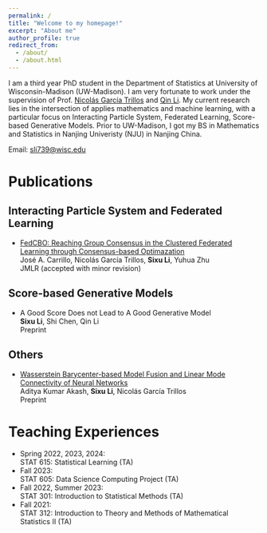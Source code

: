 ```yaml
---
permalink: /
title: "Welcome to my homepage!"
excerpt: "About me"
author_profile: true
redirect_from: 
  - /about/
  - /about.html
---
```



I am a third year PhD student in the Department of Statistics at University of Wisconsin-Madison (UW-Madison). I am very fortunate to work under the supervision of Prof. [Nicolás García Trillos](https://www.nicolasgarciat.com/) and [Qin Li](https://sites.google.com/view/qinlimadison/home?authuser=0). My current research lies in the intersection of applies mathematics and machine learning, with a particular focus on Interacting Particle System, Federated Learning, Score-based Generative Models. Prior to UW-Madison, I got my BS in Mathematics and Statistics in Nanjing Univeristy (NJU) in Nanjing China.

Email: sli739@wisc.edu


Publications
======

Interacting Particle System and Federated Learning
------
- [FedCBO: Reaching Group Consensus in the Clustered Federated Learning through Consensus-based Optimazation](https://arxiv.org/abs/2305.02894)\
  José A. Carrillo, Nicolás García Trillos, **Sixu Li**, Yuhua Zhu\
  JMLR (accepted with minor revision)

Score-based Generative Models
------
- A Good Score Does not Lead to A Good Generative Model\
  **Sixu Li**, Shi Chen, Qin Li\
  Preprint

Others
------
- [Wasserstein Barycenter-based Model Fusion and Linear Mode Connectivity of Neural Networks](https://arxiv.org/abs/2210.06671)\
  Aditya Kumar Akash, **Sixu Li**, Nicolás García Trillos\
  Preprint

Teaching Experiences
======

- Spring 2022, 2023, 2024:\
  STAT 615: Statistical Learning (TA)
- Fall 2023:\
  STAT 605: Data Science Computing Project (TA)
- Fall 2022, Summer 2023:\
  STAT 301: Introduction to Statistical Methods (TA)
- Fall 2021:\
  STAT 312: Introduction to Theory and Methods of Mathematical Statistics II (TA)

